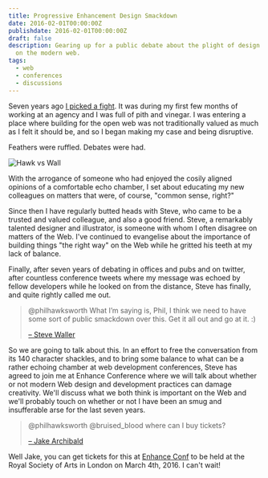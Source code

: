 ```yaml
---
title: Progressive Enhancement Design Smackdown
date: 2016-02-01T00:00:00Z
publishdate: 2016-02-01T00:00:00Z
draft: false
description: Gearing up for a public debate about the plight of design and development
  on the modern web.
tags:
  - web
  - conferences
  - discussions
---
```



Seven years ago <a href="/blog/flash-v-web-behind-enemy-lines/">I picked a fight</a>. It was during my first few months of working at an agency and I was full of pith and vinegar. I was entering a place where building for the open web was not traditionally valued as much as I felt it should be, and so I began making my case and being disruptive.

Feathers were ruffled. Debates were had.

<img src="/images/hawk-v-wall-wide-promo.gif" alt="Hawk vs Wall">
<!--more-->

<p>
  With the arrogance of someone who had enjoyed the cosily aligned opinions of a comfortable echo chamber, I set about educating my new colleagues on matters that were, of course, "common sense, right?"
</p>
<p>
  Since then I have regularly butted heads with Steve, who came to be a trusted and valued colleague, and also a good friend. Steve, a remarkably talented designer and illustrator, is someone with whom I often disagree on matters of the Web. I've continued to evangelise about the importance of building things "the right way" on the Web while he gritted his teeth at my lack of balance.
</p>
<p>
  Finally, after seven years of debating in offices and pubs and on twitter, after countless conference tweets where my message was echoed by  fellow developers while he looked on from the distance, Steve has finally, and quite rightly called me out.
</p>

<blockquote>
<p>
  @philhawksworth What I’m saying is, Phil, I think we need to have some sort of public smackdown over this. Get it all out and go at it. :)
</p>
<p>
  <a href="https://twitter.com/bruised_blood/status/570514818811232256">– Steve Waller</a>
</p>
</blockquote>

<p>
  So we are going to talk about this. In an effort to free the conversation from its 140 character shackles, and to bring some balance to what can be a rather echoing chamber at web development conferences, Steve has agreed to join me at Enhance Conference where we will talk about whether or not modern Web design and development practices can damage creativity. We'll discuss what we both think is important on the Web and we'll probably touch on whether or not I have been an smug and insufferable arse for the last seven years.
</p>
<p>
<blockquote>
  <p>
    @philhawksworth @bruised_blood where can I buy tickets?
  </p>
  <p>
    <a href="https://twitter.com/jaffathecake/status/570541467346857986">– Jake Archibald</a>
  </p>
</p>
</blockquote>
<p>
  Well Jake, you can get tickets for this at <a href="http://enhanceconf.com">Enhance Conf</a> to be held at the Royal Society of Arts in London on March 4th, 2016. I can't wait!
</p>
